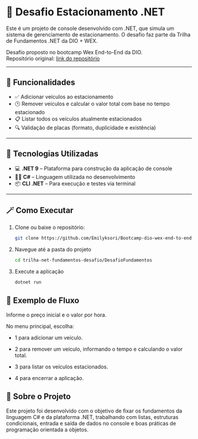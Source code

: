 # 🚗 Desafio Estacionamento .NET

Este é um projeto de console desenvolvido com .NET, que simula um sistema de gerenciamento de estacionamento. O desafio faz parte da Trilha de Fundamentos .NET da DIO + WEX.

Desafio proposto no bootcamp Wex End-to-End da DIO.  
Repositório original: [link do repositório](https://github.com/digitalinnovationone/trilha-net-fundamentos-desafio)

---

## 🌟 Funcionalidades

- ✅ Adicionar veículos ao estacionamento
- 🕒 Remover veículos e calcular o valor total com base no tempo estacionado
- 📋 Listar todos os veículos atualmente estacionados
- 🔍 Validação de placas (formato, duplicidade e existência)

---

## 💫 Tecnologias Utilizadas

- 💻 **.NET 9** – Plataforma para construção da aplicação de console
- 👨‍💻 **C#** – Linguagem utilizada no desenvolvimento
- 📦 **CLI .NET** – Para execução e testes via terminal

---

## 🪄 Como Executar

1. Clone ou baixe o repositório:

   ```bash
   git clone https://github.com/Emilyksori/Bootcamp-dio-wex-end-to-end.git

2. Navegue até a pasta do projeto

    ```bash
    cd trilha-net-fundamentos-desafio/DesafioFundamentos

3. Execute a aplicação

    ```bash
    dotnet run

## 📝 Exemplo de Fluxo
Informe o preço inicial e o valor por hora.

No menu principal, escolha:

- 1 para adicionar um veículo.

- 2 para remover um veículo, informando o tempo e calculando o valor total.

- 3 para listar os veículos estacionados.

- 4 para encerrar a aplicação.


## 🌸 Sobre o Projeto
Este projeto foi desenvolvido com o objetivo de fixar os fundamentos da linguagem C# e da plataforma .NET, trabalhando com listas, estruturas condicionais, entrada e saída de dados no console e boas práticas de programação orientada a objetos.